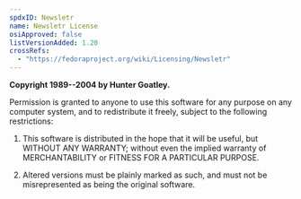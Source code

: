 ```yaml
---
spdxID: Newsletr
name: Newsletr License
osiApproved: false
listVersionAdded: 1.20
crossRefs: 
  - "https://fedoraproject.org/wiki/Licensing/Newsletr"
---
```


**Copyright 1989--2004 by Hunter Goatley.**

Permission is granted to anyone to use this software for any purpose on any computer system, and to redistribute it freely, subject to the following restrictions:

1. This software is distributed in the hope that it will be useful, but WITHOUT ANY WARRANTY; without even the implied warranty of MERCHANTABILITY or FITNESS FOR A PARTICULAR PURPOSE.

2. Altered versions must be plainly marked as such, and must not be misrepresented as being the original software.

